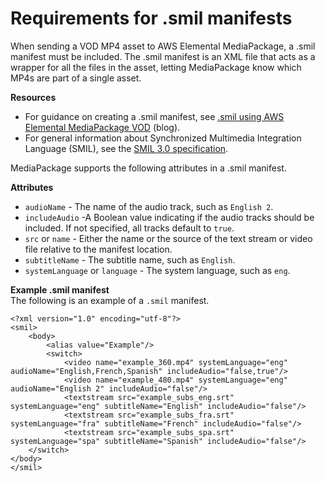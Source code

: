 # Requirements for \.smil manifests<a name="supported-inputs-vod-smil"></a>

When sending a VOD MP4 asset to AWS Elemental MediaPackage, a \.smil manifest must be included\. The \.smil manifest is an XML file that acts as a wrapper for all the files in the asset, letting MediaPackage know which MP4s are part of a single asset\.

**Resources**
+ For guidance on creating a \.smil manifest, see [\.smil using AWS Elemental MediaPackage VOD](https://aws.amazon.com/blogs/media/smil-using-aws-elemental-mediapackage-vod/) \(blog\)\.
+ For general information about Synchronized Multimedia Integration Language \(SMIL\), see the [SMIL 3\.0 specification](https://www.w3.org/TR/SMIL/)\.

MediaPackage supports the following attributes in a \.smil manifest\.

**Attributes**
+ `audioName` \- The name of the audio track, such as `English 2`\.
+ `includeAudio` \-A Boolean value indicating if the audio tracks should be included\. If not specified, all tracks default to `true`\.
+ `src` or `name` \- Either the name or the source of the text stream or video file relative to the manifest location\.
+ `subtitleName` \- The subtitle name, such as `English`\.
+ `systemLanguage` or `language` \- The system language, such as `eng`\.

**Example \.smil manifest**  
The following is an example of a `.smil` manifest\.   

```
<?xml version="1.0" encoding="utf-8"?>
<smil>
    <body>
        <alias value="Example"/>
        <switch>
            <video name="example_360.mp4" systemLanguage="eng" audioName="English,French,Spanish" includeAudio="false,true"/>
            <video name="example_480.mp4" systemLanguage="eng" audioName="English 2" includeAudio="false"/>
            <textstream src="example_subs_eng.srt" systemLanguage="eng" subtitleName="English" includeAudio="false"/>
            <textstream src="example_subs_fra.srt" systemLanguage="fra" subtitleName="French" includeAudio="false"/>
            <textstream src="example_subs_spa.srt" systemLanguage="spa" subtitleName="Spanish" includeAudio="false"/>
    </switch>
</body>
</smil>
```